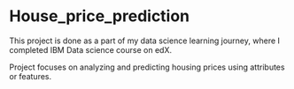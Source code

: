 # House_price_prediction
This project is done as a part of my data science learning journey,
where I completed IBM Data science course on edX.


Project focuses on analyzing and predicting housing prices using attributes or features.
